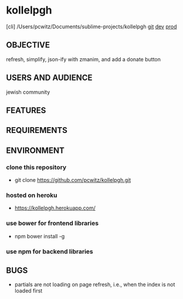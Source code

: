 kollelpgh
====================
[cli] /Users/pcwitz/Documents/sublime-projects/kollelpgh
[git](https://github.com/pcwitz/kollelpgh.git)
[dev](localhost:3000)
[prod](www.kollelpgh.org)

OBJECTIVE
--------------------
refresh, simplify, json-ify with zmanim, and add a donate button

USERS AND AUDIENCE
--------------------
jewish community

FEATURES
--------------------

REQUIREMENTS
--------------------

ENVIRONMENT
--------------------
###  clone this repository

  *  git clone https://github.com/pcwitz/kollelpgh.git

###  hosted on heroku

  *  https://kollelpgh.herokuapp.com/

###  use bower for frontend libraries

  *  npm bower install -g

###  use npm for backend libraries

BUGS
--------------------
*  partials are not loading on page refresh, i.e., when the index is not loaded first


